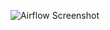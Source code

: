 ![Airflow Screenshot](https://github.com/jamesAmckinnon/RE_Data_Pipeline/images/Airflow_Get_Listings.png)
